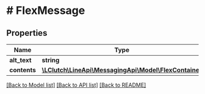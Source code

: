# # FlexMessage

## Properties

Name | Type | Description | Notes
------------ | ------------- | ------------- | -------------
**alt_text** | **string** |  |
**contents** | [**\LClutch\LineApi\MessagingApi\Model\FlexContainer**](FlexContainer.md) |  |

[[Back to Model list]](../../README.md#models) [[Back to API list]](../../README.md#endpoints) [[Back to README]](../../README.md)
